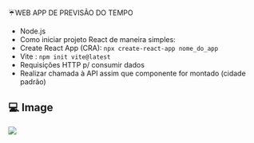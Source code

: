 :umbrella:WEB APP DE PREVISÃO DO TEMPO

-  Node.js
-  Como iniciar projeto React de maneira simples:
  - Create React App (CRA):
  ```npx create-react-app nome_do_app``` 
  - Vite :
  ```npm init vite@latest```
-  Requisições HTTP p/ consumir dados
-  Realizar chamada à API assim que componente for montado (cidade padrão)

## 💻 Image

<img src="https://i.imgur.com/WsgOgDb.png" />
